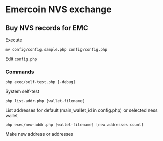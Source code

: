 # Emercoin NVS exchange

## Buy NVS records for EMC

Execute

`mv config/config.sample.php config/config.php`

Edit `config.php`

### Commands

`php exec/self-test.php [-debug]`

System self-test


`php list-addr.php [wallet-filename]`

List addresses for default (main_wallet_id in config.php) or selected ness wallet


`php exec/new-addr.php [wallet-filename] [new addresses count]`

Make new address or addresses